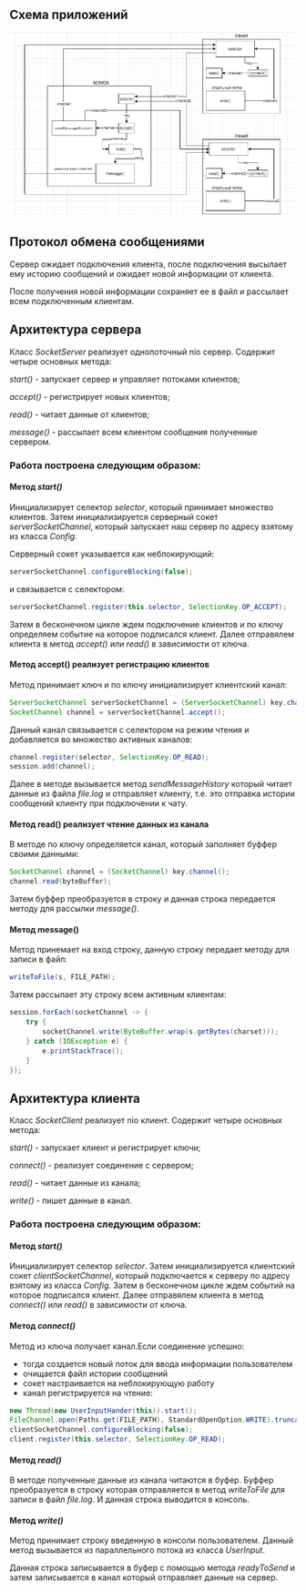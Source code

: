 ## Схема приложений
![chema.png](chema.png)

## Протокол обмена сообщениями
Сервер ожидает подключения клиента, после подключения
высылает ему историю сообщений и ожидает новой информации от 
клиента.

После получения новой информации сохраняет ее в файл и 
рассылает всем подключенным клиентам.

## Архитектура сервера
Класс *SocketServer* реализует однопоточный nio сервер.
Содержит четыре основных метода:

*start()* - запускает сервер и управляет потоками клиентов;

*accept()* - регистрирует новых клиентов;

*read()* - читает данные от клиентов;

*message()* - рассылает всем клиентом сообщения полученные сервером.

### Работа построена следующим образом:

#### Метод *start()*
Инициализирует селектор *selector*, который 
принимает множество клиентов. Затем инициализируется серверный 
сокет *serverSocketChannel*, который запускает наш сервер по
адресу взятому из класса *Config*. 

Серверный сокет указывается как неблокирующий:  
```java
serverSocketChannel.configureBlocking(false);
```
и связывается с селектором:
```java
serverSocketChannel.register(this.selector, SelectionKey.OP_ACCEPT);
```
Затем в бесконечном цикле ждем подключение клиентов и по ключу 
определяем событие на которое подписался клиент.
Далее отправялем клиента в метод *accept()* или *read()*
в зависимости от ключа.

#### Метод accept() реализует регистрацию клиентов
Метод принимает ключ и по ключу инициализирует клиентский
канал: 
```java
ServerSocketChannel serverSocketChannel = (ServerSocketChannel) key.channel();
SocketChannel channel = serverSocketChannel.accept();
```
Данный канал cвязывается с селектором на режим чтения
и добавляется во множество активных каналов:
```java
channel.register(selector, SelectionKey.OP_READ);
session.add(channel);
```
Далее в методе вызывается метод *sendMessageHistory*
который читает данные из файла *file.log* и отправляет
клиенту, т.е. это отправка истории сообщений клиенту
при подключении к чату.

#### Метод read() реализует чтение данных из канала
В методе по ключу определяется канал, который
заполняет буффер своими данными:
```java
SocketChannel channel = (SocketChannel) key.channel();
channel.read(byteBuffer);
```
Затем буффер преобразуется в строку и данная строка 
передается методу для рассылки *message()*.

#### Метод message()
Метод принемает на вход строку, данную строку 
передает методу для записи в файл:
```java
writeToFile(s, FILE_PATH);
```
Затем рассылает эту строку всем активным клиентам:
```java
session.forEach(socketChannel -> {
    try {
        socketChannel.write(ByteBuffer.wrap(s.getBytes(charset)));
    } catch (IOException e) {
        e.printStackTrace();
    }
});
```

## Архитектура клиента
Класс *SocketClient* реализует nio клиент.
Содержит четыре основных метода:

*start()* - запускает клиент и регистрирует ключи;

*connect()* - реализует соединение с сервером;

*read()* - читает данные из канала;

*write()* - пишет данные в канал.

### Работа построена следующим образом:
#### Метод *start()*
Инициализирует селектор *selector*.
Затем инициализируется клиентский сокет *clientSocketChannel*, 
который подключается к серверу по адресу взятому из класса *Config*.
Затем в бесконечном цикле ждем событий на которое подписался клиент.
Далее отправялем клиента в метод *connect()* или *read()*
в зависимости от ключа.

#### Метод *connect()*
Метод из ключа получает канал.Если соединение успешно:
+ тогда создается новый поток для ввода информации пользователем
+ очищается файл истории сообщений
+ сокет настраивается на неблокирующую работу 
+ канал регистрируется на чтение:
```java
new Thread(new UserInputHander(this)).start();
FileChannel.open(Paths.get(FILE_PATH), StandardOpenOption.WRITE).truncate(0).close();
clientSocketChannel.configureBlocking(false);
client.register(this.selector, SelectionKey.OP_READ);
```
#### Метод *read()*
В методе полученные данные из канала читаются в буфер.
Буффер преобразуется в строку которая отправляется в 
метод *writeToFile* для записи в файл *file.log*.
И данная строка выводится в консоль.

#### Метод *write()*
Метод принимает строку введенную в консоли пользователем.
Данный метод вызывается из параллельного потока из класса
*UserInput*.

Данная строка записывается в буфер с помощью метода
*readyToSend* и затем записывается в канал который отправляет 
данные на сервер.
